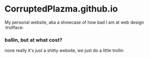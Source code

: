 # CorruptedPlazma.github.io
My personal website, aka a showcase of how bad I am at web design :trollface:






















### ballin, but at what cost?
none really it's just a shitty website, we just do a little trollin
